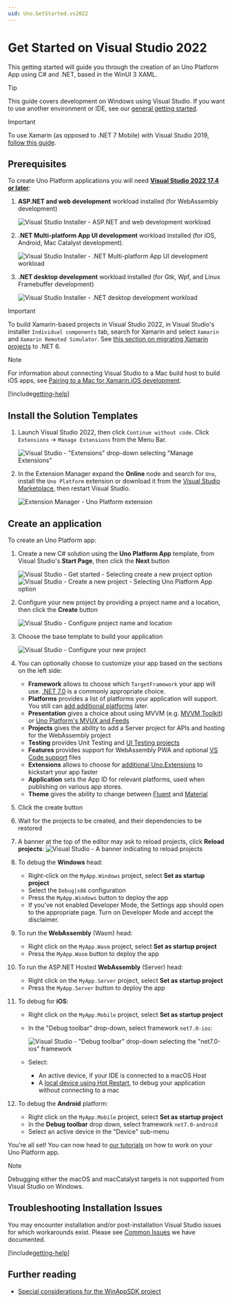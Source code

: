 ```yaml
---
uid: Uno.GetStarted.vs2022
---
```


# Get Started on Visual Studio 2022

This getting started will guide you through the creation of an Uno Platform App using C# and .NET, based in the WinUI 3 XAML.

> [!TIP]
> This guide covers development on Windows using Visual Studio. If you want to use another environment or IDE, see our [general getting started](get-started.md).

> [!IMPORTANT]
> To use Xamarin (as opposed to .NET 7 Mobile) with Visual Studio 2019, [follow this guide](get-started-vs.md).

## Prerequisites

To create Uno Platform applications you will need [**Visual Studio 2022 17.4 or later**](https://visualstudio.microsoft.com/vs/):

1. **ASP.NET and web development** workload installed (for WebAssembly development)

    ![Visual Studio Installer - ASP.NET and web development workload](Assets/quick-start/vs-install-web.png)

1. **.NET Multi-platform App UI development** workload installed (for iOS, Android, Mac Catalyst development).

    ![Visual Studio Installer - .NET Multi-platform App UI development workload](Assets/quick-start/vs-install-dotnet-mobile.png)

1. **.NET desktop development** workload installed (for Gtk, Wpf, and Linux Framebuffer development)

    ![Visual Studio Installer - .NET desktop development workload](Assets/quick-start/vs-install-dotnet.png)

> [!IMPORTANT]
> To build Xamarin-based projects in Visual Studio 2022, in Visual Studio's installer `Individual components` tab, search for Xamarin and select `Xamarin` and `Xamarin Remoted Simulator`. See [this section on migrating Xamarin projects](migrating-from-xamarin-to-net6.md) to .NET 6.

> [!NOTE]
> For information about connecting Visual Studio to a Mac build host to build iOS apps, see [Pairing to a Mac for Xamarin.iOS development](https://docs.microsoft.com/en-us/xamarin/ios/get-started/installation/windows/connecting-to-mac/).

[!include[getting-help](use-uno-check-inline-windows.md)]

## Install the Solution Templates

1. Launch Visual Studio 2022, then click `Continue without code`. Click `Extensions` -> `Manage Extensions` from the Menu Bar.

    ![Visual Studio - "Extensions" drop-down selecting "Manage Extensions"](Assets/tutorial01/manage-extensions.png)

2. In the Extension Manager expand the **Online** node and search for `Uno`, install the `Uno Platform` extension or download it from the [Visual Studio Marketplace](https://marketplace.visualstudio.com/items?itemName=unoplatform.uno-platform-addin-2022), then restart Visual Studio.

    ![Extension Manager - Uno Platform extension](Assets/tutorial01/uno-extensions.PNG)

## Create an application

To create an Uno Platform app:

1. Create a new C# solution using the **Uno Platform App** template, from Visual Studio's **Start Page**, then click the **Next** button

    ![Visual Studio - Get started - Selecting `create a new project` option](Assets/tutorial01/newproject1.PNG)
    ![Visual Studio - Create a new project - Selecting `Uno Platform App` option](Assets/tutorial01/newproject2.PNG)

1. Configure your new project by providing a project name and a location, then click the **Create** button

    ![Visual Studio - Configure project name and location](Assets/tutorial01/configure-new-unoplatform-app.PNG)

1. Choose the base template to build your application

    ![Visual Studio - Configure your new project](Assets/quick-start/vsix-new-project-options.png)

1. You can optionally choose to customize your app based on the sections on the left side:
    - **Framework** allows to choose which `TargetFramework` your app will use. [.NET 7.0](https://dotnet.microsoft.com/en-us/download/dotnet/7.0) is a commonly appropriate choice.
    - **Platforms** provides a list of platforms your application will support. You still can [add additional platforms](xref:Uno.Guides.AddAdditionalPlatforms) later.
    - **Presentation** gives a choice about using MVVM (e.g. [MVVM Toolkit](https://learn.microsoft.com/en-us/dotnet/communitytoolkit/mvvm/)) or [Uno Platform's MVUX and Feeds](xref:Overview.Reactive.Concept)
    - **Projects** gives the ability to add a Server project for APIs and hosting for the WebAssembly project
    - **Testing** provides Unit Testing and [UI Testing projects](https://github.com/unoplatform/Uno.UITest)
    - **Features** provides support for WebAssembly PWA and optional [VS Code support](xref:Uno.GetStarted.vscode) files
    - **Extensions** allows to choose for [additional Uno.Extensions](xref:Overview.Features) to kickstart your app faster
    - **Application** sets the App ID for relevant platforms, used when publishing on various app stores.
    - **Theme** gives the ability to change between [Fluent](xref:uno.themes.fluent.getstarted) and [Material](xref:uno.themes.material.getstarted)

1. Click the create button

1. Wait for the projects to be created, and their dependencies to be restored

1. A banner at the top of the editor may ask to reload projects, click **Reload projects**:
    ![Visual Studio - A banner indicating to reload projects](Assets/quick-start/vs2022-project-reload.png)

1. To debug the **Windows** head:
    - Right-click on the `MyApp.Windows` project, select **Set as startup project**
    - Select the `Debug|x86` configuration
    - Press the `MyApp.Windows` button to deploy the app
    - If you've not enabled Developer Mode, the Settings app should open to the appropriate page. Turn on Developer Mode and accept the disclaimer.
1. To run the **WebAssembly** (Wasm) head:
    - Right click on the `MyApp.Wasm` project, select **Set as startup project**
    - Press the `MyApp.Wasm` button to deploy the app
1. To run the ASP.NET Hosted **WebAssembly** (Server) head:
    - Right click on the `MyApp.Server` project, select **Set as startup project**
    - Press the `MyApp.Server` button to deploy the app
1. To debug for **iOS**:
    - Right click on the `MyApp.Mobile` project, select **Set as startup project**
    - In the "Debug toolbar" drop-down, select framework `net7.0-ios`:

      ![Visual Studio - "Debug toolbar" drop-down selecting the "net7.0-ios" framework](Assets/quick-start/net7-ios-debug.png)

    - Select:
      - An active device, if your IDE is connected to a macOS Host
      - A [local device using Hot Restart](https://learn.microsoft.com/en-us/xamarin/xamarin-forms/deploy-test/hot-restart), to debug your application without connecting to a mac
1. To debug the **Android** platform:
    - Right click on the `MyApp.Mobile` project, select **Set as startup project**
    - In the **Debug toolbar** drop down, select framework `net7.0-android`
    - Select an active device in the "Device" sub-menu

You're all set! You can now head to [our tutorials](getting-started-tutorial-1.md) on how to work on your Uno Platform app.

> [!NOTE]
> Debugging either the macOS and macCatalyst targets is not supported from Visual Studio on Windows.

## Troubleshooting Installation Issues

You may encounter installation and/or post-installation Visual Studio issues for which workarounds exist. Please see [Common Issues](https://platform.uno/docs/articles/get-started-wizard.html) we have documented.

[!include[getting-help](getting-help.md)]

## Further reading

- [Special considerations for the WinAppSDK project](features/winapp-sdk-specifics.md)
